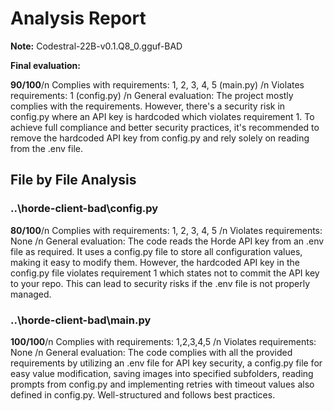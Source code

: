 # Analysis Report

**Note:** Codestral-22B-v0.1.Q8_0.gguf-BAD

**Final evaluation:**

 **90/100**/n
Complies with requirements: 1, 2, 3, 4, 5 (main.py) /n
Violates requirements: 1 (config.py) /n
General evaluation: The project mostly complies with the requirements. However, there's a security risk in config.py where an API key is hardcoded which violates requirement 1. To achieve full compliance and better security practices, it's recommended to remove the hardcoded API key from config.py and rely solely on reading from the .env file.

## File by File Analysis

### ..\horde-client-bad\config.py
**80/100**/n
Complies with requirements: 1, 2, 3, 4, 5 /n
Violates requirements: None /n
General evaluation: The code reads the Horde API key from an .env file as required. It uses a config.py file to store all configuration values, making it easy to modify them. However, the hardcoded API key in the config.py file violates requirement 1 which states not to commit the API key to your repo. This can lead to security risks if the .env file is not properly managed.

### ..\horde-client-bad\main.py
**100/100**/n Complies with requirements: 1,2,3,4,5 /n Violates requirements: None /n General evaluation: The code complies with all the provided requirements by utilizing an .env file for API key security, a config.py file for easy value modification, saving images into specified subfolders, reading prompts from config.py and implementing retries with timeout values also defined in config.py. Well-structured and follows best practices.

